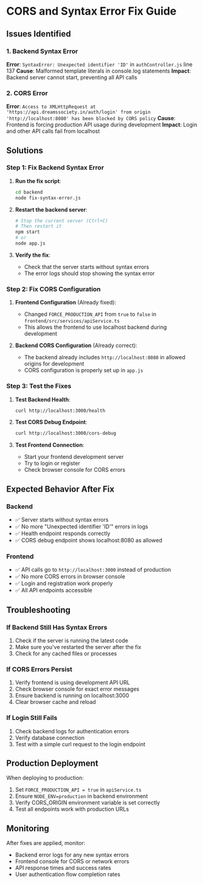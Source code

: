 # CORS and Syntax Error Fix Guide

## Issues Identified

### 1. Backend Syntax Error
**Error**: `SyntaxError: Unexpected identifier 'ID'` in `authController.js` line 137
**Cause**: Malformed template literals in console.log statements
**Impact**: Backend server cannot start, preventing all API calls

### 2. CORS Error
**Error**: `Access to XMLHttpRequest at 'https://api.dreamssociety.in/auth/login' from origin 'http://localhost:8080' has been blocked by CORS policy`
**Cause**: Frontend is forcing production API usage during development
**Impact**: Login and other API calls fail from localhost

## Solutions

### Step 1: Fix Backend Syntax Error

1. **Run the fix script**:
   ```bash
   cd backend
   node fix-syntax-error.js
   ```

2. **Restart the backend server**:
   ```bash
   # Stop the current server (Ctrl+C)
   # Then restart it
   npm start
   # or
   node app.js
   ```

3. **Verify the fix**:
   - Check that the server starts without syntax errors
   - The error logs should stop showing the syntax error

### Step 2: Fix CORS Configuration

1. **Frontend Configuration** (Already fixed):
   - Changed `FORCE_PRODUCTION_API` from `true` to `false` in `frontend/src/services/apiService.ts`
   - This allows the frontend to use localhost backend during development

2. **Backend CORS Configuration** (Already correct):
   - The backend already includes `http://localhost:8080` in allowed origins for development
   - CORS configuration is properly set up in `app.js`

### Step 3: Test the Fixes

1. **Test Backend Health**:
   ```bash
   curl http://localhost:3000/health
   ```

2. **Test CORS Debug Endpoint**:
   ```bash
   curl http://localhost:3000/cors-debug
   ```

3. **Test Frontend Connection**:
   - Start your frontend development server
   - Try to login or register
   - Check browser console for CORS errors

## Expected Behavior After Fix

### Backend
- ✅ Server starts without syntax errors
- ✅ No more "Unexpected identifier 'ID'" errors in logs
- ✅ Health endpoint responds correctly
- ✅ CORS debug endpoint shows localhost:8080 as allowed

### Frontend
- ✅ API calls go to `http://localhost:3000` instead of production
- ✅ No more CORS errors in browser console
- ✅ Login and registration work properly
- ✅ All API endpoints accessible

## Troubleshooting

### If Backend Still Has Syntax Errors
1. Check if the server is running the latest code
2. Make sure you've restarted the server after the fix
3. Check for any cached files or processes

### If CORS Errors Persist
1. Verify frontend is using development API URL
2. Check browser console for exact error messages
3. Ensure backend is running on localhost:3000
4. Clear browser cache and reload

### If Login Still Fails
1. Check backend logs for authentication errors
2. Verify database connection
3. Test with a simple curl request to the login endpoint

## Production Deployment

When deploying to production:
1. Set `FORCE_PRODUCTION_API = true` in `apiService.ts`
2. Ensure `NODE_ENV=production` in backend environment
3. Verify CORS_ORIGIN environment variable is set correctly
4. Test all endpoints work with production URLs

## Monitoring

After fixes are applied, monitor:
- Backend error logs for any new syntax errors
- Frontend console for CORS or network errors
- API response times and success rates
- User authentication flow completion rates
